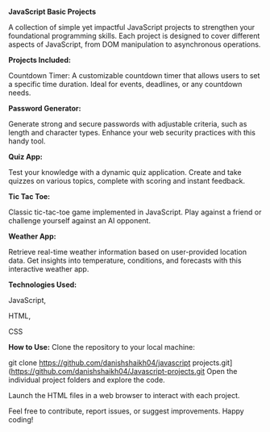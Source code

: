 **JavaScript Basic Projects**

A collection of simple yet impactful JavaScript projects to strengthen your foundational programming skills. Each project is designed to cover different aspects of JavaScript, from DOM manipulation to asynchronous operations.

**Projects Included:**

Countdown Timer:
A customizable countdown timer that allows users to set a specific time duration. Ideal for events, deadlines, or any countdown needs.

**Password Generator:**

Generate strong and secure passwords with adjustable criteria, such as length and character types. Enhance your web security practices with this handy tool.

**Quiz App:**

Test your knowledge with a dynamic quiz application. Create and take quizzes on various topics, complete with scoring and instant feedback.

**Tic Tac Toe:**

Classic tic-tac-toe game implemented in JavaScript. Play against a friend or challenge yourself against an AI opponent.

**Weather App:**

Retrieve real-time weather information based on user-provided location data. Get insights into temperature, conditions, and forecasts with this interactive weather app.

**Technologies Used:**

JavaScript,

HTML,

CSS


**How to Use:**
Clone the repository to your local machine:


git clone https://github.com/danishshaikh04/javascript projects.git](https://github.com/danishshaikh04/Javascript-projects.git
Open the individual project folders and explore the code.

Launch the HTML files in a web browser to interact with each project.

Feel free to contribute, report issues, or suggest improvements. Happy coding!
